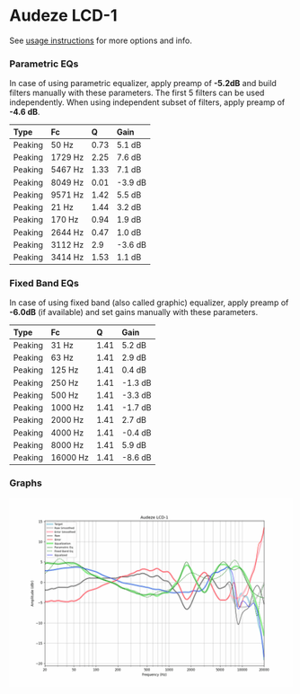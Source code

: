# Audeze LCD-1
See [usage instructions](https://github.com/jaakkopasanen/AutoEq#usage) for more options and info.

### Parametric EQs
In case of using parametric equalizer, apply preamp of **-5.2dB** and build filters manually
with these parameters. The first 5 filters can be used independently.
When using independent subset of filters, apply preamp of **-4.6 dB**.

| Type    | Fc      |    Q | Gain    |
|:--------|:--------|:-----|:--------|
| Peaking | 50 Hz   | 0.73 | 5.1 dB  |
| Peaking | 1729 Hz | 2.25 | 7.6 dB  |
| Peaking | 5467 Hz | 1.33 | 7.1 dB  |
| Peaking | 8049 Hz | 0.01 | -3.9 dB |
| Peaking | 9571 Hz | 1.42 | 5.5 dB  |
| Peaking | 21 Hz   | 1.44 | 3.2 dB  |
| Peaking | 170 Hz  | 0.94 | 1.9 dB  |
| Peaking | 2644 Hz | 0.47 | 1.0 dB  |
| Peaking | 3112 Hz | 2.9  | -3.6 dB |
| Peaking | 3414 Hz | 1.53 | 1.1 dB  |

### Fixed Band EQs
In case of using fixed band (also called graphic) equalizer, apply preamp of **-6.0dB**
(if available) and set gains manually with these parameters.

| Type    | Fc       |    Q | Gain    |
|:--------|:---------|:-----|:--------|
| Peaking | 31 Hz    | 1.41 | 5.2 dB  |
| Peaking | 63 Hz    | 1.41 | 2.9 dB  |
| Peaking | 125 Hz   | 1.41 | 0.4 dB  |
| Peaking | 250 Hz   | 1.41 | -1.3 dB |
| Peaking | 500 Hz   | 1.41 | -3.3 dB |
| Peaking | 1000 Hz  | 1.41 | -1.7 dB |
| Peaking | 2000 Hz  | 1.41 | 2.7 dB  |
| Peaking | 4000 Hz  | 1.41 | -0.4 dB |
| Peaking | 8000 Hz  | 1.41 | 5.9 dB  |
| Peaking | 16000 Hz | 1.41 | -8.6 dB |

### Graphs
![](./Audeze%20LCD-1.png)